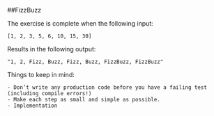 ##FizzBuzz

The exercise is complete when the following input:

    [1, 2, 3, 5, 6, 10, 15, 30]

Results in the following output:

    "1, 2, Fizz, Buzz, Fizz, Buzz, FizzBuzz, FizzBuzz"

Things to keep in mind:
    
    - Don’t write any production code before you have a failing test (including compile errors!)
    - Make each step as small and simple as possible.
    - Implementation
